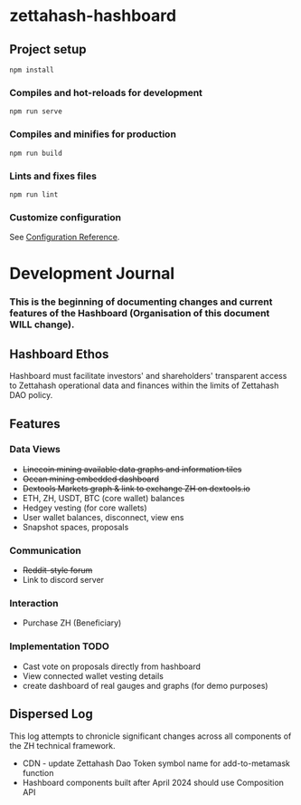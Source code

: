 # zettahash-hashboard

## Project setup
```
npm install
```

### Compiles and hot-reloads for development
```
npm run serve
```

### Compiles and minifies for production
```
npm run build
```

### Lints and fixes files
```
npm run lint
```

### Customize configuration
See [Configuration Reference](https://cli.vuejs.org/config/).


# Development Journal

### This is the beginning of documenting changes and current features of the Hashboard (Organisation of this document WILL change).

## Hashboard Ethos
Hashboard must facilitate investors' and shareholders' transparent access to Zettahash operational data and finances within the limits of Zettahash DAO policy.

## Features
### Data Views
- ~~Linecoin mining available data graphs and information tiles~~
- ~~Ocean mining embedded dashboard~~
- ~~Dextools Markets graph & link to exchange ZH on dextools.io~~
- ETH, ZH, USDT, BTC (core wallet) balances
- Hedgey vesting (for core wallets)
- User wallet balances, disconnect, view ens
- Snapshot spaces, proposals

### Communication
- ~~Reddit-style forum~~
- Link to discord server

### Interaction
- Purchase ZH (Beneficiary)

### Implementation TODO
- Cast vote on proposals directly from hashboard
- View connected wallet vesting details
- create dashboard of real gauges and graphs (for demo purposes)

## Dispersed Log
This log attempts to chronicle significant changes across all components of the ZH technical framework.

- CDN - update Zettahash Dao Token symbol name for add-to-metamask function
- Hashboard components built after April 2024 should use Composition API